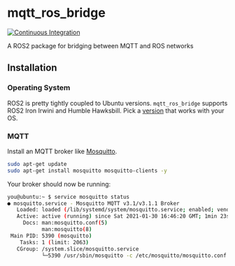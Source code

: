 # mqtt_ros_bridge

[![Continuous Integration](https://github.com/benjaminwp18/mqtt_ros_bridge/actions/workflows/industrial_ci_action.yml/badge.svg)](https://github.com/benjaminwp18/mqtt_ros_bridge/actions/workflows/industrial_ci_action.yml)

A ROS2 package for bridging between MQTT and ROS networks

## Installation
### Operating System
ROS2 is pretty tightly coupled to Ubuntu versions. `mqtt_ros_bridge` supports ROS2 Iron Irwini and Humble Hawksbill. Pick a [version](https://docs.ros.org/en/rolling/Releases.html) that works with your OS.

### MQTT
Install an MQTT broker like [Mosquitto](https://mosquitto.org/).

```bash
sudo apt-get update
sudo apt-get install mosquitto mosquitto-clients -y
```

Your broker should now be running:
```bash
you@ubuntu:~ $ service mosquitto status
● mosquitto.service - Mosquitto MQTT v3.1/v3.1.1 Broker
   Loaded: loaded (/lib/systemd/system/mosquitto.service; enabled; vendor preset
   Active: active (running) since Sat 2021-01-30 16:46:20 GMT; 1min 23s ago
     Docs: man:mosquitto.conf(5)
           man:mosquitto(8)
 Main PID: 5390 (mosquitto)
    Tasks: 1 (limit: 2063)
   CGroup: /system.slice/mosquitto.service
           └─5390 /usr/sbin/mosquitto -c /etc/mosquitto/mosquitto.conf
```